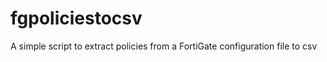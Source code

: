 fgpoliciestocsv
===============

A simple script to extract policies from a FortiGate configuration file to csv
